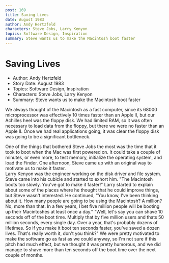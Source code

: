 ```yaml
---
post: 169
title: Saving Lives
date: August 1983
author: Andy Hertzfeld
characters: Steve Jobs, Larry Kenyon
topics: Software Design, Inspiration
summary: Steve wants us to make the Macintosh boot faster
---
```


# Saving Lives
* Author: Andy Hertzfeld
* Story Date: August 1983
* Topics: Software Design, Inspiration
* Characters: Steve Jobs, Larry Kenyon
* Summary: Steve wants us to make the Macintosh boot faster

We always thought of the Macintosh as a fast computer, since its 68000 microprocessor was effectively 10 times faster than an Apple II, but our Achilles heel was the floppy disk.  We had limited RAM, so it was often necessary to load data from the floppy, but there we were no faster than an Apple II.  Once we had real applications going, it was clear the floppy disk was going to be a significant bottleneck.

One of the things that bothered Steve Jobs the most was the time that it took to boot when the Mac was first powered on. It could take a couple of minutes, or even more, to test memory, initialize the operating system, and load the Finder.  One afternoon, Steve came up with an original way to motivate us to make it faster.	
Larry Kenyon was the engineer working on the disk driver and file system.  Steve came into his cubicle and started to exhort him. "The Macintosh boots too slowly.  You've got to make it faster!"
Larry started to explain about some of the places where he thought that he could improve things, but Steve wasn't interested.  He continued, "You know, I've been thinking about it.  How many people are going to be using the Macintosh?  A million?  No, more than that.  In a few years, I bet five million people will be booting up their Macintoshes at least once a day."
"Well, let's say you can shave 10 seconds off of the boot time.  Multiply that by five million users and thats 50 million seconds, every single day. Over a year, that's probably dozens of lifetimes.  So if you make it boot ten seconds faster, you've saved a dozen lives.  That's really worth it, don't you think?"
We were pretty motivated to make the software go as fast as we could anyway, so I'm not sure if this pitch had much effect, but we thought it was pretty humorous, and we did manage to shave more than ten seconds off the boot time over the next couple of months.

